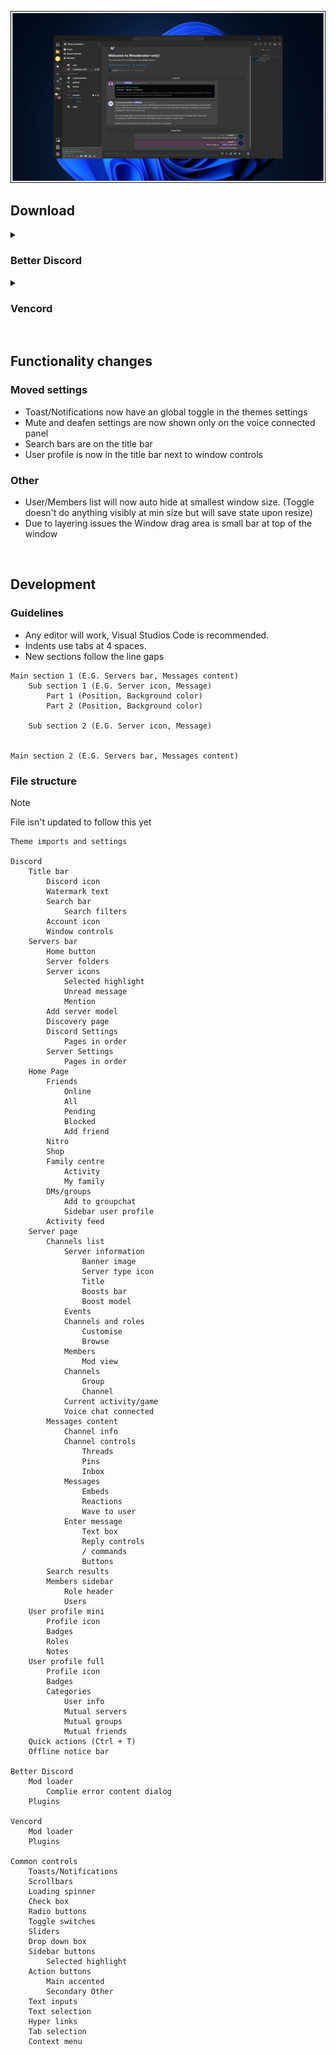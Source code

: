 ![image](https://github.com/Josh65-2201/Discord-Windows-11-theme/blob/main/.github/preview.webp?raw=true)

## Download

<details>
	<summary><h3>Better Discord</h3></summary>
	<b>Offline - Manual update</b>
	<p>Open https://raw.githubusercontent.com/Josh65-2201/Discord-Windows-11-theme/main/Discord_Windows_11.theme.css > Right click > Save as > Go to BetterDiscord themes folder (%AppData%\BetterDiscord\themes) > Save</p>
</details>

<details>
	<summary><h3>Vencord</h3></summary>
	<h3>IMPORTANT ThemeAttributes plugin needs to be enabled</h3>
	<b>Offline - Manual update</b>
	<p>Open https://raw.githubusercontent.com/Josh65-2201/Discord-Windows-11-theme/main/Discord_Windows_11.theme.css > Right click > Save as > Go to Vencord themes folder (%AppData%\Vencord\themes) > Save</p>
	<b>Online - Auto update</b>
	<p>Copy URL https://raw.githubusercontent.com/Josh65-2201/Discord-Windows-11-theme/main/Discord_Windows_11.theme.css > Open Discord settings > Click "Themes" > Click "Online themes" > Paste in "Theme links".</p>
</details>

<br>

## Functionality changes
### Moved settings
- Toast/Notifications now have an global toggle in the themes settings
- Mute and deafen settings are now shown only on the voice connected panel
- Search bars are on the title bar
- User profile is now in the title bar next to window controls


### Other
- User/Members list will now auto hide at smallest window size. (Toggle doesn't do anything visibly at min size but will save state upon resize)
- Due to layering issues the Window drag area is small bar at top of the window

<br>

## Development
### Guidelines
- Any editor will work, Visual Studios Code is recommended.
- Indents use tabs at 4 spaces.
- New sections follow the line gaps
```
Main section 1 (E.G. Servers bar, Messages content)
	Sub section 1 (E.G. Server icon, Message)
		Part 1 (Position, Background color)
		Part 2 (Position, Background color)

	Sub section 2 (E.G. Server icon, Message)


Main section 2 (E.G. Servers bar, Messages content)
```


### File structure
> [!NOTE]
> File isn't updated to follow this yet

```
Theme imports and settings

Discord
	Title bar
		Discord icon
		Watermark text
		Search bar
			Search filters
		Account icon
		Window controls
	Servers bar
		Home button
		Server folders
		Server icons
			Selected highlight
			Unread message
			Mention
		Add server model
		Discovery page
		Discord Settings
			Pages in order 
		Server Settings
			Pages in order
	Home Page
		Friends
			Online
			All
			Pending
			Blocked
			Add friend
		Nitro
		Shop
		Family centre
			Activity
			My family
		DMs/groups
			Add to groupchat
			Sidebar user profile
		Activity feed
	Server page
		Channels list
			Server information
				Banner image
				Server type icon
				Title
				Boosts bar
				Boost model
			Events
			Channels and roles
				Customise
				Browse
			Members
				Mod view
			Channels
				Group
				Channel
			Current activity/game
			Voice chat connected
		Messages content
			Channel info
			Channel controls
				Threads
				Pins
				Inbox
			Messages
				Embeds
				Reactions
				Wave to user
			Enter message
				Text box
				Reply controls
				/ commands
				Buttons
		Search results
		Members sidebar
			Role header
			Users
	User profile mini
		Profile icon
		Badges
		Roles
		Notes
	User profile full
		Profile icon
		Badges
		Categories
			User info
			Mutual servers
			Mutual groups
			Mutual friends
	Quick actions (Ctrl + T)
	Offline notice bar

Better Discord
	Mod loader
		Complie error content dialog
	Plugins

Vencord
	Mod loader
	Plugins

Common controls
	Toasts/Notifications
	Scrollbars
	Loading spinner
	Check box
	Radio buttons
	Toggle switches
	Sliders
	Drop down box
	Sidebar buttons
		Selected highlight
	Action buttons
		Main accented
		Secondary Other
	Text inputs
	Text selection
	Hyper links
	Tab selection
	Context menu
```

